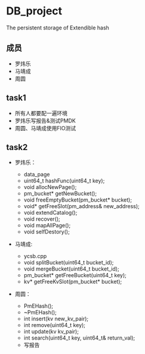 # DB_project
The persistent storage of Extendible hash

## 成员
* 罗炜乐
* 马靖成
* 周圆

## task1
* 所有人都要配一遍环境
* 罗炜乐写报告&测试PMDK
* 周圆、马靖成使用FIO测试

## task2
* 罗炜乐：
	* data_page
	* uint64_t hashFunc(uint64_t key);
	* void allocNewPage();
	* pm_bucket* getNewBucket();
	* void freeEmptyBucket(pm_bucket* bucket);
	* void* getFreeSlot(pm_address& new_address);
	* void extendCatalog();
	* void recover();
	* void mapAllPage();
	* void selfDestory();

* 马靖成:
	* ycsb.cpp
	* void splitBucket(uint64_t bucket_id);
	* void mergeBucket(uint64_t bucket_id);
	* pm_bucket* getFreeBucket(uint64_t key);
	* kv* getFreeKvSlot(pm_bucket* bucket);

* 周圆：
  * PmEHash(); 
  * ~PmEHash();
  * int insert(kv new_kv_pair);
  * int remove(uint64_t key);
  * int update(kv kv_pair);
  * int search(uint64_t key, uint64_t& return_val);
  * 写报告
